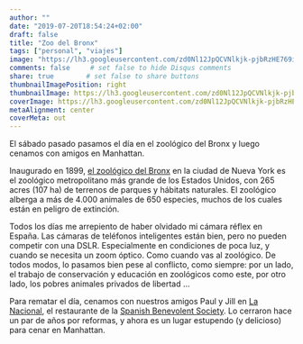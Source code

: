 ```yaml
---
author: ""
date: "2019-07-20T18:54:24+02:00"
draft: false
title: "Zoo del Bronx"
tags: ["personal", "viajes"]
image: "https://lh3.googleusercontent.com/zd0Nl12JpQCVNlkjk-pjbRzHE769iBajJwfi3ptUz6teDJls6WvHBG-U2uRBYbJA4PjjsJLW7QMvaJZH7jzsDiRdCX_0NpkC6Nfv_8t8ujJz9YUt_YOwQzx7zfJ6g1-kXhzYYJsbVK4=w1920-h1080"
comments: false     # set false to hide Disqus comments
share: true        # set false to share buttons
thumbnailImagePosition: right
thumbnailImage: https://lh3.googleusercontent.com/zd0Nl12JpQCVNlkjk-pjbRzHE769iBajJwfi3ptUz6teDJls6WvHBG-U2uRBYbJA4PjjsJLW7QMvaJZH7jzsDiRdCX_0NpkC6Nfv_8t8ujJz9YUt_YOwQzx7zfJ6g1-kXhzYYJsbVK4=w1920-h1080
coverImage: https://lh3.googleusercontent.com/zd0Nl12JpQCVNlkjk-pjbRzHE769iBajJwfi3ptUz6teDJls6WvHBG-U2uRBYbJA4PjjsJLW7QMvaJZH7jzsDiRdCX_0NpkC6Nfv_8t8ujJz9YUt_YOwQzx7zfJ6g1-kXhzYYJsbVK4=w1920-h1080
metaAlignment: center
coverMeta: out
---
```


El sábado pasado pasamos el día en el zoológico del Bronx y luego cenamos con amigos en Manhattan.

<!--more-->

Inaugurado en 1899, [el zoológico del Bronx](https://bronxzoo.com/) en la ciudad de Nueva York es el zoológico metropolitano más grande de los Estados Unidos, con 265 acres (107 ha) de terrenos de parques y hábitats naturales. El zoológico alberga a más de 4.000 animales de 650 especies, muchos de los cuales están en peligro de extinción.

Todos los días me arrepiento de haber olvidado mi cámara réflex en España. Las cámaras de teléfonos inteligentes están bien, pero no pueden competir con una DSLR. Especialmente en condiciones de poca luz, y cuando se necesita un zoom óptico. Como cuando vas al zoológico.
De todos modos, lo pasamos bien pese al conflicto, como siempre: por un lado, el trabajo de conservación y educación en zoológicos como este, por otro lado, los pobres animales privados de libertad ...

Para rematar el día, cenamos con nuestros amigos Paul y Jill en [La Nacional](http://lanacionalrestaurant.com/), el restaurante de la [Spanish Benevolent Society](http://lanacional.org/). Lo cerraron hace un par de años por reformas, y ahora es un lugar estupendo (y delicioso) para cenar en Manhattan.

<script src="https://cdn.jsdelivr.net/npm/publicalbum@latest/embed-ui.min.js" async></script>
<div class="pa-gallery-player-widget" style="width:100%; height:480px; display:none;"
  data-link="https://photos.app.goo.gl/Z3jMDXpiExMAARTTA"
  data-title="101 new photos by Jorge Cortell">
  <img data-src="https://lh3.googleusercontent.com/Qx6A0em9HOyghFE2n-oPNW_BJRhvIvKjcvAll0qHRWkrCeZdmDqJz8R8mv-dyHqiXFctKc2FR0mhYrlpF2vMU3PcM4ONbhlCUWB18MeUA1aYnwugY15xoUbhF0cibK1hUdQvf3NBI8I=w1920-h1080" src="" alt="" />
  <img data-src="https://lh3.googleusercontent.com/3nxiKkaSmUNb1m0pvjvIZkzyLgJQxPoQxbyI_UmeJNSIQqSnNgwzemKnO6MqaiSuP9M-_R_aeqjS5aIGvLYJhMIsjnFsVc6aqEEpE34FbDgWGhtzNGwx1jazrzyOMGhiKNm-iwofKKM=w1920-h1080" src="" alt="" />
  <img data-src="https://lh3.googleusercontent.com/sagoHP-V1uCOcSQ5PSK71XOsM78p8I_3AdWZjxTnL5RYguccX40XVrqx7JF12GZbSEBtjan5gDCtMuivE94YllviL1bg1jbMPoDitbhwMDhh2HZLfIOtRQYVsdnUyzWKn05dPA1sNJk=w1920-h1080" src="" alt="" />
  <img data-src="https://lh3.googleusercontent.com/7PlhUzdd31QqATx7JjG7VV8y-zLQ9PcMvFizVmusJda2Uunv7ZI1NjBXXDTDmhi4aLzn-7YzVE58BYod_4vksowwGtei9R_iHEaSrgIvHDmwLMzo5pm1r_x4urTSvjWsV88HgR3QX1A=w1920-h1080" src="" alt="" />
  <img data-src="https://lh3.googleusercontent.com/FGSMpj-UYmWunaZvPSrdvK19ZRNiZWzlYMpFzk7EBByIiMXikJMynfGJWpphKr8G7PSs1y7KLOdYrDhmrIxfd3pF9quARvG22gSy8HPJmY3eY7qw-qguNY5jpmxLzv1FxysAqzxPPxs=w1920-h1080" src="" alt="" />
  <img data-src="https://lh3.googleusercontent.com/7vLJaykoMrAcCDL__ohrIdY4_6sndJblR9LS6KlEvYEi-B4dU1hTT5cACrOlxYIDuGiZHeZYAFpyqkKAMWhLicmwFkAP-7sL2G9_lI2UuqX7qGbB2hG7l_OFViaxXwysxJ05s9sH1I0=w1920-h1080" src="" alt="" />
  <img data-src="https://lh3.googleusercontent.com/s8m7hkt2VDuAGJmoUolGewGiSwQzoLCy9O8_nvoo0VUAWOW978KNGK9rhzA7KQbSESzskRvSFgcU4LVJcgWKiTUQ0WU8YTN84sYKYZQ9DmddXeaU-AInGvi6nh8u6Ofz8C4BtPN0zT8=w1920-h1080" src="" alt="" />
  <img data-src="https://lh3.googleusercontent.com/97HYQJhx5GhAZZEHnbokzQp2TLbXPM-5UfGA79QaEUHfYqOmVkc_5aKOIVWLulv1v9xyoVT3Q6y7jtDcHeMfyBydzd8ijpCJBEMQU3oUOqVTfoX_3Y2e7R0_j76fpORfh8riL_xGsFc=w1920-h1080" src="" alt="" />
  <img data-src="https://lh3.googleusercontent.com/G4-o0kOWqU-br22m84qEKYPkdw7-6u2u7d7teZmCGvqUMvHtdqDG66tv9_CSj99YqF3TEnrfurnAH53GloFi4Qh6RocM40RnAtsQq8lhypuRfIDn2IKMgkfjzJ0VANs_KWsXifhaGFU=w1920-h1080" src="" alt="" />
  <img data-src="https://lh3.googleusercontent.com/-i1B3DmoGncUYrCTsfkUzJ0ZJGrTHOyxftO6zj7RNllTvXaR9Il44YTLIqIL8LTtTPwMHYPZJkGexfELRlFIOS0xQos0sQ6CCNablCkl-oX4Hv4au9eaOd8RVHMEFSAbGuUHr65rpHM=w1920-h1080" src="" alt="" />
  <img data-src="https://lh3.googleusercontent.com/hldizO264m0CFPpuVooyZrm_At7cfIrhbt4_f27x0H9fF-9D_khjkRJ80pHPTB8GrQVjLJ_npCFy1uB2FvSfBzB-gik5_kg0vZgm58rTVW1C7jliRabnxn0ydS1riTBFztbmSnVMhUw=w1920-h1080" src="" alt="" />
  <img data-src="https://lh3.googleusercontent.com/CVG-SKcpH0WU8sTrEGwyyTHQqtxptHLRfpfUdAnRjkZDtFZasd7k0F5I4vudt0-8T0l45AcY6bkMpp79MJOgrPQVx5rT93-WRKbGkpHHOfb-4VSZ_jHwRVOPX2-nC-EBJf9T8nbtKsk=w1920-h1080" src="" alt="" />
  <img data-src="https://lh3.googleusercontent.com/y3PMek1w_75JZ3tRN4RX0eNm2PcKpklpgYP933DFZWt7Hkal5DuissG92kdSCi27u8uzzScnBSzFMtci7qEYh6tq2p71r1tSnIhMUbAeAKDsbTiBiG0_NzptLLLkSDugDNrXjDkiYEg=w1920-h1080" src="" alt="" />
  <img data-src="https://lh3.googleusercontent.com/6UDV36TyGSh029bvsBLyiToGfO3Rl7M90BobZfWmnBIBYVBZ7ubmgrRMtToTNPNkWhGZMAyn5_1bfr4-B3tyJh5N4KcMtopg6YMS7v69KftxCFD--p_BpTGRorFCILGApE46ztjzaQo=w1920-h1080" src="" alt="" />
  <img data-src="https://lh3.googleusercontent.com/3_4606XnxFaB2WmKqBiXf9WlETgXfz8sAexpuO8MppxV35BMxqAcKc82I0E8Ra4f7DSJj62oiU8V0wqkmNQrQNdgRdlaoBxLCuJYI5oHsHWqEq6sbBp7WNJHIVgM78ykzy0aqWosYP8=w1920-h1080" src="" alt="" />
  <img data-src="https://lh3.googleusercontent.com/wSeTaVAq7xgVY6R3crUVFWaXNw7JEvGSa_MiJqhReSnwu2nD2hfMrm-YUIN2FYEbVEfVzuWyRy3AeLY4nW-K5BNHowKsPrSSHyMUc5txgvWOjq0-5TqDmlyJYk6Yhquy0fRwDlgHKLg=w1920-h1080" src="" alt="" />
  <img data-src="https://lh3.googleusercontent.com/Xwei2PZNihb3PNKv9ctAXab1UYgVK5Cb6foQDY7wCAIpMcKszMNr5KrUmsZ-JpKLTsCpznL13m8nL3658WRR8O4fi0U1Kuf7AFIJUIBNmM3nQDkTHGdU2zrc91E_PwiP_0D1QZSGss8=w1920-h1080" src="" alt="" />
  <img data-src="https://lh3.googleusercontent.com/A20iiOQ14SNxbz5jA1qrnW1LbhojXC9tRlchT9cJH4ErSOy7ce8_1nRkswDaaKRgB3BmykJfyrdj_Zk-L1Z5fS5IpaqWBuMNUA63gjFsLwjwEfTiTHOjN7t_XZHUIP9y_YGQzYfnPaI=w1920-h1080" src="" alt="" />
  <img data-src="https://lh3.googleusercontent.com/8HbAmhG21ZAwDg8DEUimyAvMfJ_AwQqflkFF_u-f8lWwfHdTk09ORttO_3qzDJLdxS-7gysLy_v6Ok_4TAvJObJJVhfmjDuy_DgnRP5jVfIZzBuK05HpNjqfqVnHzyezpx_vCLok3Ek=w1920-h1080" src="" alt="" />
  <img data-src="https://lh3.googleusercontent.com/oDVGPx75ih3oSdE1BBB-MdHwB0mRumzIsgieU9qwOHZPtzIAWW0uhdWMX48S-J0yajGKxGNbFyZ7HGm3xWYQwLw6fCjKMxVwKv2w3h6DEr34MkxqJupMS-IYDCQFdoBp3m4eQlGyot0=w1920-h1080" src="" alt="" />
  <img data-src="https://lh3.googleusercontent.com/yVfk93-WYDpMAhaxes_B1GVGKHEnRiiN2gv5Y9F0TFxo5GQvR01rLDa7ioFVU0VCwF-vTucCKxmpSjk-gtM-vQ6DzNn0xkIDA3Xkie5CqrAa-BmQeo7_tTTxaO__3vkLYinkrjjNy1s=w1920-h1080" src="" alt="" />
  <img data-src="https://lh3.googleusercontent.com/JouxZLS-SXUJwbcBhySR8sf6JeZ9olqLivgDFGlKvzF1URXfLJOPkbvlZz5671ok8scnjxxMGcFbtpy1EEs_Y6fFuYUmnd8QFQXymmINcgNW08nl30O42neUfpbLBJVR6VVJ9a0LaWk=w1920-h1080" src="" alt="" />
  <img data-src="https://lh3.googleusercontent.com/kKNqo7bNfY_Ikz1-5OvC4qB4_DKlNUjcSqR9X0tp4G2npufCr74pRGL5cVYDljEnbY3fuNAhW-SnjMLhZl3SdX0bsBU4NSlhKJun5-YaxpdN7yJ3a5xneLPtYfapCHFTqGW6Apx-4FI=w1920-h1080" src="" alt="" />
  <img data-src="https://lh3.googleusercontent.com/mP_F6r9Lgfkgfr_Gwv5Y-Kq-XHl28-wQ_sBK-oSdFVMp5SyufAdoVXDCTEExG9G36s8PlQsZBp4-3pahiINQTU9azAjh9LPqGDf3KAO6t-Q_eEDyUen8Jz1KRdeX_zDRSYMBSzb4sXA=w1920-h1080" src="" alt="" />
  <img data-src="https://lh3.googleusercontent.com/XJffd01S7mHIM8ZgLjvCk1ZlzXv2dq_Fw8kOuGNZtRkdKNZIAG4-jNHWo0jXw3FPyxIrm9iiampPT8KQVznxUp5J6ie1c23s6c_tSGNYyNWmqhaCesH-XzJZVTWxsj5cHCkK05mZRCY=w1920-h1080" src="" alt="" />
  <img data-src="https://lh3.googleusercontent.com/IZwM3unsAfY5aU6bQNECtGHTFVkkco7QSlS8NuqXhTJb60SPj8GcMq8Wow1UY8QO-gWWWOdAXZY_LBPeQ9wlNqX8983w1fjB_gsHVFY4zqHLdWB3odXfGB_uM8VnT9JEMz-sonXTXYI=w1920-h1080" src="" alt="" />
  <img data-src="https://lh3.googleusercontent.com/Ps68C2Wv8FlS5DQSyL6GffOO6ciWjIxmdW-zTMpa30IhqIYpK36EKsXtCi8YPOzZNi7L-iNOomh27A_Ke8PkRUkCbD1tjnPwF34ve9vvn1Uoz9CREClc5IiMxI7XgPEdCuoZpYYliSo=w1920-h1080" src="" alt="" />
  <img data-src="https://lh3.googleusercontent.com/__DD46Fsh8264-boP277wHKArj2NtOaVDB7SVLs6eUDVWtMbHgz8sHloLtlR_7yjrZU2XxxC-bOFE-4uKFZ1QD10rura264tVCyCMMQfwdwzguJP1MKjAszdH6hnIAHwmtYJ_-XFRS4=w1920-h1080" src="" alt="" />
  <img data-src="https://lh3.googleusercontent.com/JhzrjsS6BET08JNbyTfmBavbeIbYAD7hHSd2tYPNJzHovL5AzO0lq3Cvp8jGNivisxnbwI2yiBKW_JRNuaUAnDHqjFWlnFC6zRP888wQXgh6S5X8uk2hwezV5YszgeugKPzZcAxtZ3k=w1920-h1080" src="" alt="" />
  <img data-src="https://lh3.googleusercontent.com/ADTHvmuRcWbmawRsqbpaXBrKqklFzxkPEj5KhlXob25sDUedr5wbldalCy9KjqwkL-d0TEJ6lRfL2VsihF7Fd41taPuUtHZTPIRbo8LG4GVOSRrX1KMmcyJ8lkXsvHTiLpX5N-bX-BA=w1920-h1080" src="" alt="" />
  <img data-src="https://lh3.googleusercontent.com/BpkyU2-OzqIgfFa2wAEDDonYw8rkIORfqIe3zP3hmLbqcRmTBR6d7QPE8XtLQR3xtZed9IUI15ENFa72q5_XkaJcbY0kAa8sqOPokU4JYKVoAoE2Xzx66_1k8Gqz2fP4Snn4SnvF9z0=w1920-h1080" src="" alt="" />
  <img data-src="https://lh3.googleusercontent.com/RL9zCEcdpk95AYssUHdPJrpihgnRi_HMGp1SzjyN_MCO0Cx5YsIaVnP7jhc0lWP3FyjkXq9D2HIojkpqcVYl3Q4Jzom_c2Em0zWRGPr0muIN0PTPo7mQIHM6AEu8NIS-PYMigGeNsm4=w1920-h1080" src="" alt="" />
  <img data-src="https://lh3.googleusercontent.com/jF9Ks6Fu1IGP7GFMeCce5xskbrbY_-bNlQkUe-4UzvguGCQUt-nxe31RfuWUa0HK2JI_oS-Wt8aDPmvVmd35IPxQy-INXuqht1W7aFDhuczHEj0-MSGyXNwVC6qh8RX64CDzdEjmPKs=w1920-h1080" src="" alt="" />
  <img data-src="https://lh3.googleusercontent.com/9_5uwldagCbNfwxOAls2CXSWRuutPKIX12JBv1zdAxNSWnTOUKerL44S1kgedhjP9tc8ld1xsHie59M2Imxz5i7DqWSQ6D3S_mOh3agnYhsrMnTzB5zU3CE7LejNyGQ94cVBGVIHl4E=w1920-h1080" src="" alt="" />
  <img data-src="https://lh3.googleusercontent.com/is9EGp1z40q1Qm-FY4LcHPCnoAjuDFkEKzssOLbk02O27qveX7kYluCuRVv-E0LK8Sp5N3XLt26KiNbYwzByuDfkVSsd1IVtBCKlTnkIqTwafoBhGpO77Lwo9KpDloW8n2A2PtMO3Yk=w1920-h1080" src="" alt="" />
  <img data-src="https://lh3.googleusercontent.com/xBiDdypeI0eKsdXXYQRGxJQ4kP8ySbRPLOd5DLlS54SGgWjPaFTi6-T5jAgc8fwwMWEySnj4Wy524Rdzi3_DPjTMMnjkmhrJ7Pl_uq8S_OkkDvtUUfKXJeFr1n1GMCQbqW0bbosnDM0=w1920-h1080" src="" alt="" />
  <img data-src="https://lh3.googleusercontent.com/4vMFlEr1AUH8WiUcIpZZ1wWIzdXK8epTLN0grdeRRGrOyOGH72SGJDg-kVEZrNuxYVmBChqRMtMD6h8KOWAlfbHH1o4JYQkoA-1T0e6xDs_mZpbg2guLVR-R4snIPG1BNHYLhfQYrak=w1920-h1080" src="" alt="" />
  <img data-src="https://lh3.googleusercontent.com/d_B1kMXqGU9yhpwgMhMKbs63gSS804zAw1SIhyAY-zNA2TtWUnb6DY6Pmlsmr-TpAn-Wha1bktGRo90IqhP9-VJNSgTlqBSxNtHh0ksI08lCI5CkhEBpN-oeFdafCBDo2t95c2QSuIs=w1920-h1080" src="" alt="" />
  <img data-src="https://lh3.googleusercontent.com/mgFhQ46YPlqdiTutRc_6PACrBPFSpmXhu7dy9oAPy5q-VpbMrM0QogZelDtYzcdW2kIzRacMgbeBo8Z4IweaTGAKbFUYQrLqsKBgIiECsth1JqeRRGEtafh-TcjH4YsPs7_KJ0CBFjY=w1920-h1080" src="" alt="" />
  <img data-src="https://lh3.googleusercontent.com/jaQNiJnviqGMJEyGugTpiDPvTYYFK82fBnJzjUPTL4OlEG65SyGldlXQP4_Z0vfh5IJ3bS9kVIskt4wp6yMpaYY7N4JKRroF-G7L3LkU5b1HNiXGxYHYr04IfzBgtX_AV4N1FmxnIDo=w1920-h1080" src="" alt="" />
  <img data-src="https://lh3.googleusercontent.com/DUuk3zCc_czJphtr3VSOrksEqhTLzpDY39sRPpY3tzgoYpL_pI39pDbbpy7jamcUAnaTIkRXbMupMSLz-3LOXSZxhvAejuY9u7SXxYmmsuTOWrLonI-oZhuluHZ02LiD40NKGKTCuuI=w1920-h1080" src="" alt="" />
  <img data-src="https://lh3.googleusercontent.com/B_y2YP64KnyDEmLHorWnwNINhXfLrbf00IWjit5mop1aTNibMV6rUkEMLvYDyImixY2dtHhBmtDXFf9ITsfRmCASG2ba-QfdRmJMcVVWbQMMIbd34d3ovrWl5_qjaNl83Njzt2v4wbg=w1920-h1080" src="" alt="" />
  <img data-src="https://lh3.googleusercontent.com/PV8nZLO6NZnTiazZPdAMEsXUn998yu37wreZWTctE1UOgS0pTFjvqHFCFAlcikgVhhxqpeVPhRFZnAVMnSgB5jECoVsGK0PKApAMKXXnjewBf-ldZwbaPnlcQ-1IGKKEragLY8w8IDY=w1920-h1080" src="" alt="" />
  <img data-src="https://lh3.googleusercontent.com/DV0ulFh8j7QEbRVXXzPHhp-uDBZb0UgojzdKd0ZidX60jF02zPrJC7hLrI82kzXGgLhKZOq8kfMk2h3xNYLgl_0wh_iamUP7vtkWwATQJfVEGWKmJnFaWzSynNy8z46RerLutwhWIC4=w1920-h1080" src="" alt="" />
  <img data-src="https://lh3.googleusercontent.com/XuiuRQHNCupo2CjiKdCHhEoDMPNN6zvqF9hUnFAH-Q7YBHj5eMrWd2NDn_ECzbOBL83ot0FFjzFocu6RmFAPfIp3hVfam7jZskSVB8VlpAHbBzO3jyoJV02SUahK186HuMVM-nGJ7Tg=w1920-h1080" src="" alt="" />
  <img data-src="https://lh3.googleusercontent.com/gIx_0xg2DPixL9ZoL_6kXqSVh05T1Q1vPi8R_LgK-pHc9f6mnzZFdwhMiX6XHKsQ7UV9bAtSq64tl_62TIkbeCc4QVuUIn62Uxydre9Pre0OzcQUtVAaYQLTTA4vN2qxP3NdTaTBnrg=w1920-h1080" src="" alt="" />
  <img data-src="https://lh3.googleusercontent.com/w353ueEpUvjeXhCQBbiC4sUm1NgYTQaE-K_c9T-pJGrqzKbtHQy34rGcbnfDv0PcptoHhzeAVORiHdqXrzoLST-DFx_Hyl-OHgeI5c_3ruaG6OZK3H-1k6MheFtq3gL0mHBOrmfEIZo=w1920-h1080" src="" alt="" />
  <img data-src="https://lh3.googleusercontent.com/rO6e0K7ZKIBz-_0aYVuWaUOYPdhWQv90Wr-VLUHLWwvCNB28ArZsyt14wFQgwtLGP82FohwP84ksGebLwowPSwxrlIuZZuCSu0LMWKgdb9J2AsfqF5CnKPkNHMa-OVjjCcbYDyjKwH8=w1920-h1080" src="" alt="" />
  <img data-src="https://lh3.googleusercontent.com/wbUNTYHnCxW4xdK_WhvodpSRawrlyQVd2VNtAsWNIWiQ1WL7xdzvypmt-47ynV1vaJSCXn-55Yjxogon-toE2bSCipBPYTlwysC3zX7k7CJn_xXtdwl_g0Xo6auBIDqPH3RqE8UTfnY=w1920-h1080" src="" alt="" />
  <img data-src="https://lh3.googleusercontent.com/mjUIJq-uSU9M7XgNxtenyDUbVnqoVPSBmXDKkwYxRLAlThV6hHC6Dlk7nRWnCUlgySIuVac3Z847IYCGRKVasxK5f6gpR2AeDfPO1B93BwZ8BIwoVKry9oHT3d0Efes-bze-MzUbcxg=w1920-h1080" src="" alt="" />
  <img data-src="https://lh3.googleusercontent.com/OHeVU4b9iNNtBfssdh3F3r-EztFmz5QB1cLTMPvwMO1aCzwhltYu6t2XeWsqSSjjFY-63Ez9UtGaL5WdX3zK206KBEhzjb83N3ItlgazZG1s9IHLEQYTYCQP7J_Pf-YjTBZcOXO45kw=w1920-h1080" src="" alt="" />
  <img data-src="https://lh3.googleusercontent.com/OakKPLlX5fCjx50Pcdkk8eD2twOM0VoCyrr2Em5Y28KlG9M6nYG1ZVGqp0Oi8grHWD880LtjFGUOZnr8jhPpR135UGeV1yKgxSd8I7VP3lCoNBBYDFqm7lPqOJdy3ao98_mQdEhN9YY=w1920-h1080" src="" alt="" />
  <img data-src="https://lh3.googleusercontent.com/lOSVaheu7mCm8jwUDBDntkhI2Ar-GGTnm1HVma45MQKE8YeilBMnbS9EyP4K-Wbeck2vCUFbpfkLbJcktC_MuDTzZuutqrD-JmW83ZFYwrEPI7EjKTBb8kKS8Utej6d0uU-UpitxChE=w1920-h1080" src="" alt="" />
  <img data-src="https://lh3.googleusercontent.com/YMyYDAvDXugXRddbi0xiI3nADB4i9yUy5ixBK0B1Z4UJ3RR0z0reJf-L8aksTx7GrJCmN1T0ekPiRM3gw-GNRDZ_NRjiphHNmglFs-SZu1SXHbfscHVm4i4BqZAWPYYcfKGHHFjtlSE=w1920-h1080" src="" alt="" />
  <img data-src="https://lh3.googleusercontent.com/f6X9TcOglpvCFvY5kCH0fO2Eb04buqIMxBomqm20hLUlVFNhT0MMLYCCPAs-dvLZE2AzzZznlVELt8ovkwyfYwyTjuaVl-FKpRyXKK_D2YU6Rwr48eGV5si7ZKBVY1ZYG5aPFgwI-xI=w1920-h1080" src="" alt="" />
  <img data-src="https://lh3.googleusercontent.com/MFXXVDPAN3ZPi0od7dCRv6sU4jP0_hFvHGIwLv_9iytfUL1OQuTOO9AxMr0bmYwfc2ZTNhUuk-GC6Q9jJSBHwoRTQQPQH2Rbo5NLc3yIZashuLBPYRrRIAa-2rRGFM0fYf7ADmYT2F0=w1920-h1080" src="" alt="" />
  <img data-src="https://lh3.googleusercontent.com/qLTkR_121HBqwUHt4LodxKAmV0ouqX-N0Gb0DBAjiBhUsf8lk8e7cVkmPIXacJSbdewIE1sk8DfG5GMVgI8cd7Ny1PdSvLqPMGCL4-5CaCEKf6DosmLiDChmZgfgBG9ecmdrZbEl898=w1920-h1080" src="" alt="" />
  <img data-src="https://lh3.googleusercontent.com/4meWIsOQQnEruIhqmiCWz6UA5KpvmVzkjBt5rm6WylRG_e9xLLbgHrrIRAhS5_zn0Gz6P6S5fHLsa55nAZ6CelceMGGJJu39oHYjFyUXeIn0rwpu0YZqhiPZuVppYVEIiuT_ick68OU=w1920-h1080" src="" alt="" />
  <img data-src="https://lh3.googleusercontent.com/mERVIQfiSq7O1iBVGZimXcKUoC4qVYz3HJ6J92o1k9zoaaLaSuS9EVMsqPcfWmk5qwAVbNhWm_9AoXB0IUXQc0jhwBKZM1uRDcvclnG_UW2Blq9kbuC463bFH-tRBXmZvDPjGnmeP9s=w1920-h1080" src="" alt="" />
  <img data-src="https://lh3.googleusercontent.com/z9UtyhUh5sYUl0jQN49-_J0_Yio625wScYNEE7BrsAgXmV_e6fIbrYIstIu6ZYdKhW8HtCUpx1l7BtlWmi-KRBhefEeMkmpUrLLbPmc4Y5Cu_HjUTZtSTH5uKeW7vk4Ew0akcafzEKI=w1920-h1080" src="" alt="" />
  <img data-src="https://lh3.googleusercontent.com/4E64DbC8Md7PxWAHie3yBc3HU1xquUtuZ7kZ3y49L1GAA95YZ6yjHRi_kYLqa7WU2F3mdv3I0bzV15BojxAUWeBYoX_EivEk_OYcVoE-ydpdM6Gs2Sc7bcdaJJDrRSnc-eJFaUqEYZE=w1920-h1080" src="" alt="" />
  <img data-src="https://lh3.googleusercontent.com/EiuswlDwyfO5E9yC7_m_4B9Tyt-5GVWgHZoJEkTfd-5hwTWxQdghYajxCdKfAiW6JxignavcOqW26lybLlEfDuZF2m0HRTmhkjrJWd9APceAA70oxUkr0jRJkLQn1AJUREkq1_i1yrk=w1920-h1080" src="" alt="" />
  <img data-src="https://lh3.googleusercontent.com/Q8291veKG87LTzZx3EF2qyjQrinvcq01VSq_Fho9ZPx_LtFnqcXJZXKrQwItEac8DsPOmYhL0D2KFW6db8XHegHa7OP-3HccYYXQprrEUEsPeCu-99zpTe_Gc3sk2xD5_xn3K5u3ZNs=w1920-h1080" src="" alt="" />
  <img data-src="https://lh3.googleusercontent.com/DxBDuNg0xCWwGXiJbc792HKUJ0_qTJ_JyvGey0A1QnIpJS0vkaOU2N6ttY9g-7HTAzuxalsCIi9Kj6g4Wz9Po_Nh3ire8HSdcD8PQqHEjoHaazNRJsGvQsn9owW7OHt9axC9dxLsU3I=w1920-h1080" src="" alt="" />
  <img data-src="https://lh3.googleusercontent.com/yP7f2dQ4VFfb5TjlmLGDvFiizbko5H9rPpNkYtyBoNFg_egAcKI-WpnAYjDFJM57aqJlhx05uGIE8nmWlogtWu5Ec6tCs3BoNnKUZgb0zNkNHQeLJYcqv4woQW9V_Y0vmbNwrlFsBCE=w1920-h1080" src="" alt="" />
  <img data-src="https://lh3.googleusercontent.com/oQL7aodsdwHMVBzSx29DCiyg1A48B00IrsFlCSpka-i4dZKEYKOVFyHoRn9rSgrl3nmI-CWqQEYdl6lTIdqaWyR7-CcGeFcl5PIkCNCyTxS5HqKt4PCrQ88FNSIG9D2lUipN8pKt07k=w1920-h1080" src="" alt="" />
  <img data-src="https://lh3.googleusercontent.com/OUP--6oJEXh39D9HfEJdB6twWFpXQgC1WE5s8R3ItSACtrovz5cjYcZA9AplXEN7vpFh8PSP5GGhugiYRnN0El_nICNg_336ZomZisWw5POaTKeKEQMWpcxtTnYWzo9Z3qv6KoIWuMM=w1920-h1080" src="" alt="" />
  <img data-src="https://lh3.googleusercontent.com/plHQTXurZjYsEPQPnE1_Bl9aZOmhfV0VXR4S771ABP8S6pnpmRrCsXzWOFTua-SbHu7glYEVeyXMoIQGMqQJk3TWAZjzVOONPLWrYhSNr6y0LCoZImJoLyVCU0GnmZmdp2JUJAc_Urc=w1920-h1080" src="" alt="" />
  <img data-src="https://lh3.googleusercontent.com/GX6UVABh0sKAL3j2ulVIVVFgktMpz8MLPdb8MacD_7YTqUkhyP_3DYFLOFCaCgLuyUR31hA_8h2xME3ytzVo39Yho3X7-JY0XgWlkyGNDi7h5jox2ktrv04WNnpKQCNZ9QopCK0lZ7Y=w1920-h1080" src="" alt="" />
  <img data-src="https://lh3.googleusercontent.com/Iyr-8UAhKlprv3VWIDHBpCB30ipo1Rc9WKoTDIO6Zfzai8rAhfjSnGVOSsnS9Zl-6MX-kCQxHMzFBZ1u8Ux6lyAW8ZSjcJTRK4OXe6EcvHFR7UZZPj2gIhgaS-L45UXTlzXokXvfYqo=w1920-h1080" src="" alt="" />
  <img data-src="https://lh3.googleusercontent.com/aso3cjitbWCMox892Blvt6e7X-ooQ91ehOxEhGrKC8TdWOhKuhtaZIu1iNrYXuol4fgM62saVb0uIKm6Z3aHGiI96GeAHNAf5VUBRXHAfJFcQWW0YLjxil2stA7FRXxf_-Tl6P2Q7Nk=w1920-h1080" src="" alt="" />
  <img data-src="https://lh3.googleusercontent.com/M_B09qoJsK71EtVjAfbpRyQ7CK34omWWNV0BzxC44lwmmDVasygsZ5k26PPT0uXWUe4I1iJRCacWcd9UjmiK5tPFBPGgNiUARDObjzcLl1e7ieW9v0lW0o4WcK_znAM0mjCYoLolubw=w1920-h1080" src="" alt="" />
  <img data-src="https://lh3.googleusercontent.com/K96tzcQ2LuOqbAKlYAwjdXY2cTO0rO77KkD6-jr061nK0IBor5YDiEUSGv0bGsRnB_dmqh9mwjcuWRWRSf9gHpCx5yQwuKV0t1fqtMvJuY-pOHEmF-zQ0CWZ2DDV3acvhX_H2gLBIkI=w1920-h1080" src="" alt="" />
  <img data-src="https://lh3.googleusercontent.com/cA7j3yauVo5IUQpwDdtsuxnRBA_7iZxjm1lxeclBmyblUeWbYlblT9U2o9hXAhr0-rlw_vAE9ec0D3T9kV58XQeZphIFcYrgaZsxvh-W9_Dl6d5pzEBtSSfJrsEH62mXFf6SCszig2c=w1920-h1080" src="" alt="" />
  <img data-src="https://lh3.googleusercontent.com/-8yIfjRIYaP7k-2Brrsc31Wtll_-y3tQkh2aScH5jfkFsZLjHQYzycRqptVS_tq35yxa0sSvW98s9k-CIacEMSToojCpvQUXUIqunGu1wUnuetcOaSX0HMmYyZZtwn0EyelP51qrmpo=w1920-h1080" src="" alt="" />
  <img data-src="https://lh3.googleusercontent.com/CT3IBHgGTvyVRua2dguw0Ussqajuc6G5aBK18XTJC2gFnUM0UZGDB-QH43KkPAue53Wwxaf7cfcALTMUhLHB-mMVSTjSrJFdx8X_4SPqEwTTEA5g8uGMfzFM_rtU5HTOBeI3gF01p28=w1920-h1080" src="" alt="" />
  <img data-src="https://lh3.googleusercontent.com/GuFj2UnAzr2-0BgcdtKYx2XYC8GKgH2NJyIPF1U8-MQlTDmbE-PCYFkP9sFcSmziRjElmJocbx5lMcW9a-v8Y-LN2NSPhiirLbuNBsO4vTkaUg1vE6W-M_EGSjv2HvVKgtKVrwi594c=w1920-h1080" src="" alt="" />
  <img data-src="https://lh3.googleusercontent.com/RAgjVJcJ9WhQvoEUuzMz1X8IyqcDwWpSLWYVIjGNUZ3uZ1E5X5ffKIW8ezIWFUkoPCJESWQKTUUF7wZ4IfE7j1NXIznYUM202LAFN186D71qQU4iFljeDOIWbwGNC_l5-trZLlUasyU=w1920-h1080" src="" alt="" />
  <img data-src="https://lh3.googleusercontent.com/UkOQeu-HtOPG5si7Zc_9H060q8DToumPA9s31IdFBlscRr84wQYsKe2EIBqbWDLiTtAXLfavRTeHfQW-91BRH1eRT7KXGe-tsLOSwn3jJmtyoa7rGhIj2zcBEd7uW9iOUmyjaRcg1yQ=w1920-h1080" src="" alt="" />
  <img data-src="https://lh3.googleusercontent.com/XPurD1EyO_LWk5AntUITUKvyKQEmRj5j8QAxZyJgfAGPyB757pTKrBo565KEs7rPoK3nWJ6Y_fBNoKcS2WnngfiNGmQY8AnjIDfv4LfwcgfOkSJtHuyZokhr-Zz8T-5abg1HEsFa2w8=w1920-h1080" src="" alt="" />
  <img data-src="https://lh3.googleusercontent.com/BTX7-WmQQGd6rPd3ZQtMd_Ceq87Rx3kj_zVXdlIayJ4QdUBRDmO2tG25dHzl5K8x2-40nTfvOrfAAl901rkGVqbFY2y4JiMlFLbUpAlqfEJt9Hfp78J_9yreUhsS-Qdne8GSLVjBkoQ=w1920-h1080" src="" alt="" />
  <img data-src="https://lh3.googleusercontent.com/yG4VtStwHCP6me-OFdpqtjDO8_3eFNGN4NdWrKwqCjaKOXWW4d1ce_I6Wl9To0mKJN0FsxgudR_98_zn-5r9FJhqXWEmU1JrYWdqsb59TJcEeW9QrU80DFaudJJSbM9WPHkpUzCHHKQ=w1920-h1080" src="" alt="" />
  <img data-src="https://lh3.googleusercontent.com/CeoRTaxisGho9HU_PiY_r_Yi5n29kpJv0uLi-cobqc9I0vBUwojqH-454VDiKkl71N1wWtfsW01rOu1yDDRjU3XSERa2NY9DhktR7lHMQ1UNXpyvo1r9xL38nsb2MHwnfouexYbRnwo=w1920-h1080" src="" alt="" />
  <img data-src="https://lh3.googleusercontent.com/Lbh005iOchArKqEXWgsO6vayYXd_Ob0OHnFFKNGNkIlQAhtE1yXzyXmrA2Fj6fmPpcx128xpYAN4ISpV1MJ_uCOgi_lhEH-5vKz5H-CTp79w84AasjtOovTxjyqsY_WLQG4hQi-0Gqc=w1920-h1080" src="" alt="" />
  <img data-src="https://lh3.googleusercontent.com/ACeeIUWc-cG9ZTG0TR9OJAJbbWhxZmjrZMdqWUMlHKV7_R6uQu6XUvUaErqd9CEPu92y3b1wh75aLNF_RAzsKsWy1yWD2MdGvKkQbxzAOH0CK4PN8RTl6Dw-lPCfD0KWCWMB1au9M9A=w1920-h1080" src="" alt="" />
  <img data-src="https://lh3.googleusercontent.com/3Z_WQfkJ5QcP19g-2T9H37sZDuUyD3kOTpf5rNqBTMdSOoHcFDusyZAZc9tJS93Udxhn2s8TYrieRpcxQDY19nf9s1tRiqHffw_awnjhw6MGOc-wBVxRrlf-w9i4E5FuGGm20NYH69A=w1920-h1080" src="" alt="" />
  <img data-src="https://lh3.googleusercontent.com/j6cZHZyM9SmeZpeem1MlnYKPSzs-14haT1Sa1actvuXN6oK6PH9-gIXCp8G45se7Vk8wnmFgjf2vqyDrYAMl5wKjWx2cTYiIK1XcL_8bwg459Zh4ySAyDxfBYtc8laage00U3XqfTDE=w1920-h1080" src="" alt="" />
  <img data-src="https://lh3.googleusercontent.com/X4XccJch-7-W3hPunRrbt4z-MvQxzhb15EGnq4Oh8lvtf64V-z7RMpeygNmr9JH5XUfyEZP7Uc9IAeu8IffsO9VNwe3ERqHs2ydaICL4J2lc1p5DIbEVGs6hgZss7M2MGsvmTnoQSTo=w1920-h1080" src="" alt="" />
  <img data-src="https://lh3.googleusercontent.com/kJ2PKk6MjzCyArOMuyDUwFXX3MPhXWMH16IrPhXSJz8G_M5BR84EG7IlOyIlMdZccfIx05JShtwiLD6nDOyVvKPy-6kOvcrxcTQX9lrTgFhEXEWuOzQc3niuND2DvIVwilDFHrOhFds=w1920-h1080" src="" alt="" />
  <img data-src="https://lh3.googleusercontent.com/cEquv90haSU2DTD-JDMMAt8rF0aUc_WELPMoON9HnCpYHyzmzI2bXVRp4SGghGUAeLGW9a8Fqsw5qsI4wjb3OzyAqOt4V9JJvQSN3oig0_hr4g-tZFHhm1maiMQ6-_5TybBrTXuYNRk=w1920-h1080" src="" alt="" />
  <img data-src="https://lh3.googleusercontent.com/jDuptv2AdpoC8sHN8sqLJxndqzQYtM1oc5KFaL-OiNR6K92LuHaE9udkMmRhLck8lTX04yNnVOdBEW0Sx1ndaTefaoVmgaxZ3zrimk5jGvDYkfOTVEkzz_GLvU5bijvM1EnQulcIYOA=w1920-h1080" src="" alt="" />
  <img data-src="https://lh3.googleusercontent.com/bG-_3RdrMEie_lsx1xyaRmxTGUUSQMlVmvldqrql6_47fa9AjUziRiartWec5_bOaE1dVN2Pp219uKiXI8KvfVkO4tndUwRk4mKPP2DaiCBDvZO9IVhWpl69GspOFO1JCABYk7zNoNE=w1920-h1080" src="" alt="" />
  <img data-src="https://lh3.googleusercontent.com/T-QJK0CGtm_FdMiAlY8QWp3uux6EwOCX4zfzjiWD_b8oceWMwevwKyD5nOz90__cTGGovqN9aUOyfcdbtU_Stj8WCBCvVfUcGOP742V8mO8DHW3ORyuIIVskKjLFxU0_kdkPcx9TpRE=w1920-h1080" src="" alt="" />
  <img data-src="https://lh3.googleusercontent.com/rR5aZWBTL3vjY0fvBEAHefDNKNVFHcWHQDO9mj8m-vli_xzfM2YBFMqwx-3Ye13mCKEb3hpXFLaMk1B-wyyyUyjVsnYac3yEAL-EfSmdZkVKCTs90XsNKV0VZrHaFwxKpJvQFoB3O2M=w1920-h1080" src="" alt="" />
  <img data-src="https://lh3.googleusercontent.com/QJ-Ls3z4t4NsZCQCb4yQC6hsPx6sctXauAL43lf6aus2DNO2_Cfw8MssTxcWp1_0sEjOAM5dXpFSE4t8jMgNyAiHoZI1hYp9gV2BUTpvEcoWPp2mBrlSp2R_GuT1HZq6_tAiamUJCE8=w1920-h1080" src="" alt="" />
  <img data-src="https://lh3.googleusercontent.com/2eq59TibU5pZl55rXcApZa-zjop1bCiap9Qj1cOqN0QRWCfkRaDtDEipV2LZnD0GbF6fjKOyo9u5860fV4CKI18BghqK90oC7UWSfFJgwCQ-O_I7zJ7OsDbXPao9J6DyjUc3Lfp-9Oo=w1920-h1080" src="" alt="" />
  <img data-src="https://lh3.googleusercontent.com/17q7VdFplqP_SnsrHxTwTtLTXaeH_cH1d6kPZwGtjJKrRfeUEXwTu2rLAMqHpxgEYNolL4wchfe9aSjfvFmgU3_1DaHuqLl80kCJFmIfwP9ddtrfNCWDmXAMMwhInEBJEM_qT_U54t0=w1920-h1080" src="" alt="" />
  <img data-src="https://lh3.googleusercontent.com/-v9WyowN3HOI-ej-CdOaXAQhl1H1fz8ajQyBslERLhjBrBZyly_gp7q_4YJDZWFPQsIbcI7bI2nDvsfmum0zjKMIVFzLneii9kg3O96pGxs-a25tWisezCLwwQ9_4vJfCxblw56n_Ic=w1920-h1080" src="" alt="" />
  <img data-src="https://lh3.googleusercontent.com/rBLkb2nQK5IuINUFIg32XAPfNl02eiCHceeezdHQEhHDKuX2rcFJ1U2xvkjJzk4Y3udAOS57vqS1hWIQ3i0pvHH-_duaoKnBnVFySgjM4aFX4SiodwCNIfgo-N9hWZDIpfFFL17oJN0=w1920-h1080" src="" alt="" />
  <img data-src="https://lh3.googleusercontent.com/ZWbLdkdguNqIGfkKeKCe1tXsdDNdjrVb8A1yrTpK9uBSiroD0LH1gN-9Dz-SgNonMUDEbBFIW-r6ICbAV7mxLPVF1HEuHOk8iu6dzVZaDi0FmY7k9t9OdRdDSohfA1QiqAtmnYeTYcs=w1920-h1080" src="" alt="" />
  <img data-src="https://lh3.googleusercontent.com/4xiGZVaL-FJlyNjvIGJuC1vbY5TDWqq2NUYK5rpQ91VuUNHorQG4KDbry4iF99Joz1OM7c4G0Nw6B5ob4C5B3nEDlKukvkJZ-UJW-emoHgQb53gwgLJplfocfqwFb4Ds0cTG_nEOuoQ=w1920-h1080" src="" alt="" />
</div>
